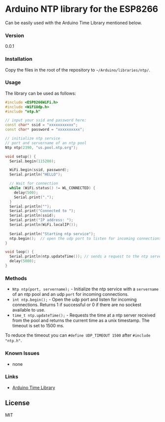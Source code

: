 # Arduino NTP library for the ESP8266

Can be easily used with the Arduino Time Library mentioned below.

### Version
0.0.1

### Installation

Copy the files in the root of the repository to `~/Arduino/libraries/ntp/`.

### Usage

The library can be used as follows:

```cpp
#include <ESP8266WiFi.h>
#include <WiFiUdp.h>
#include "ntp.h"

// input your ssid and password here:
const char* ssid = "xxxxxxxxxxx";
const char* password = "xxxxxxxxxx";

// initialize ntp service
// port and servername of an ntp pool
Ntp ntp(2390, "us.pool.ntp.org");

void setup() {
  Serial.begin(115200);

  WiFi.begin(ssid, password);
  Serial.println("HELLO");

  // Wait for connection
  while (WiFi.status() != WL_CONNECTED) {
    delay(500);
    Serial.print(".");
  }
  Serial.println("");
  Serial.print("Connected to ");
  Serial.println(ssid);
  Serial.print("IP address: ");
  Serial.println(WiFi.localIP());
  
  Serial.println("Starting ntp service");
  ntp.begin();  // open the udp port to listen for incoming connections
}

void loop() {
  Serial.println(ntp.updateTime()); // sends a request to the ntp server and returns a time_t unix timestamp
  delay(5000);
}

```

### Methods

* `Ntp ntp(port, servername);` - Initialize the ntp service with a `servername` of an ntp pool and an udp `port` for incoming connections.
* `int ntp.begin();` - Open the udp port and listen for incoming connections. Returns 1 if successful or 0 if there are no sockest available to use.
* `time_t ntp.updateTime();` - Requests the time at a ntp server received from the pool and returns the current time as a unix timestamp. The timeout is set to 1500 ms.

To reduce the timeout you can `#define UDP_TIMEOUT 1500` after `#include "ntp.h"`.

### Known Issues

* none

### Links

* [Arduino Time Library](https://github.com/PaulStoffregen/Time)

License
----

MIT

